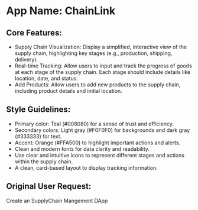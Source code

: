 # **App Name**: ChainLink

## Core Features:

- Supply Chain Visualization: Display a simplified, interactive view of the supply chain, highlighting key stages (e.g., production, shipping, delivery).
- Real-time Tracking: Allow users to input and track the progress of goods at each stage of the supply chain. Each stage should include details like location, date, and status.
- Add Products: Allow users to add new products to the supply chain, including product details and initial location.

## Style Guidelines:

- Primary color: Teal (#008080) for a sense of trust and efficiency.
- Secondary colors: Light gray (#F0F0F0) for backgrounds and dark gray (#333333) for text.
- Accent: Orange (#FFA500) to highlight important actions and alerts.
- Clean and modern fonts for data clarity and readability.
- Use clear and intuitive icons to represent different stages and actions within the supply chain.
- A clean, card-based layout to display tracking information.

## Original User Request:
Create an SupplyChain Mangement DApp
  